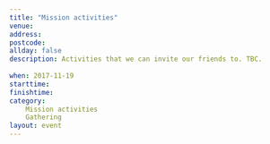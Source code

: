 ```yaml
---
title: "Mission activities"
venue: 
address: 
postcode: 
allday: false
description: Activities that we can invite our friends to. TBC.
  
when: 2017-11-19
starttime: 
finishtime: 
category:
    Mission activities
    Gathering
layout: event
---
```


